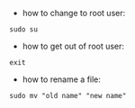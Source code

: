 - how to change to root user:

```
sudo su
```

- how to get out of root user:

```
exit
```
- how to rename a file:

```
sudo mv "old name" "new name"
```
